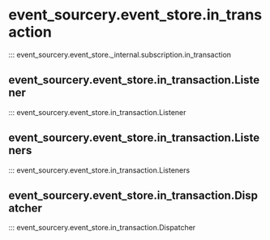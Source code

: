 # event_sourcery.event_store.in_transaction
::: event_sourcery.event_store._internal.subscription.in_transaction

## event_sourcery.event_store.in_transaction.Listener
::: event_sourcery.event_store.in_transaction.Listener

## event_sourcery.event_store.in_transaction.Listeners
::: event_sourcery.event_store.in_transaction.Listeners

## event_sourcery.event_store.in_transaction.Dispatcher
::: event_sourcery.event_store.in_transaction.Dispatcher
